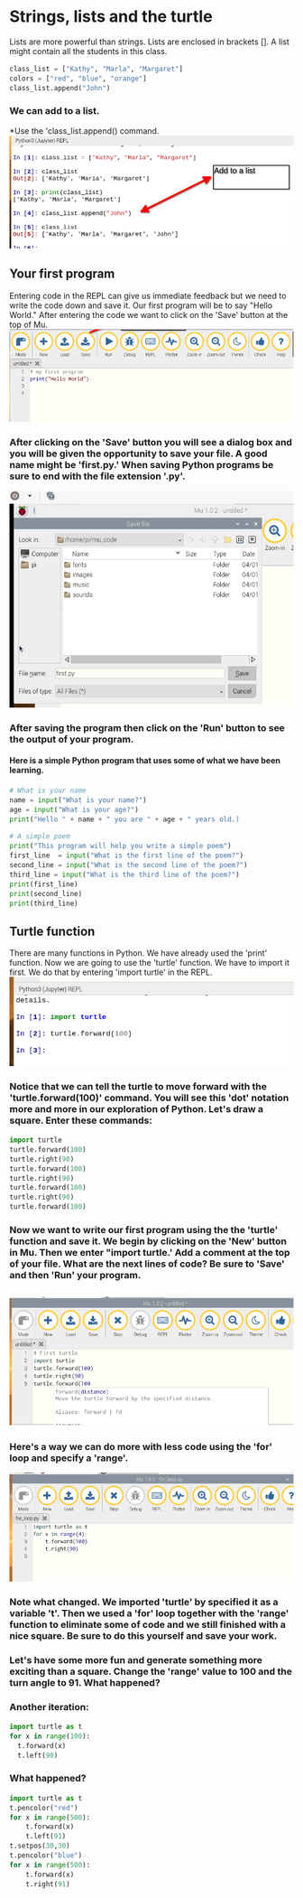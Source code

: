 # Strings, lists and the turtle
Lists are more powerful than strings. Lists are enclosed in brackets []. A list might contain all the students in this class. 
``` python
class_list = ["Kathy", "Marla", "Margaret"]
colors = ["red", "blue", "orange"]
class_list.append("John")
```
### We can add to a list.
*Use the 'class_list.append() command. 
![List append](https://github.com/donwatkins/PyGirls4Good/blob/master/Images/AddToList.png)

## Your first program
Entering code in the REPL can give us immediate feedback but we need to write the code down and save it. Our first program will be to say "Hello World." After entering the code we want to click on the 'Save' button at the top of Mu. 
![Hello World](https://github.com/donwatkins/PyGirls4Good/blob/master/Images/MyFirstProgram.png)
### After clicking on the 'Save' button you will see a dialog box and you will be given the opportunity to save your file. A good name might be 'first.py.' When saving Python programs be sure to end with the file extension '.py'. 
![Save my first program](https://github.com/donwatkins/PyGirls4Good/blob/master/Images/SaveMyFirstProgram.png)
### After saving the program then click on the 'Run' button to see the output of your program. 
#### Here is a simple Python program that uses some of what we have been learning. 

```python
# What is your name
name = input("What is your name?")
age = input("What is your age?")
print("Hello " + name + " you are " + age + " years old.)
```
```python
# A simple poem
print("This program will help you write a simple poem")
first_line  = input("What is the first line of the poem?")
second_line = input("What is the second line of the poem?")
third_line = input("What is the third line of the poem?")
print(first_line)
print(second_line)
print(third_line)
``` 


## Turtle function
There are many functions in Python. We have already used the 'print' function. Now we are going to use the 'turtle' function. We have to import it first. We do that by entering 'import turtle' in the REPL. 
![import turtle](https://github.com/donwatkins/PyGirls4Good/blob/master/Images/import_turtle.png)
### Notice that we can tell the turtle to move forward with the 'turtle.forward(100)' command. You will see this 'dot' notation more and more in our exploration of Python. Let's draw a square. Enter these commands:
``` python
import turtle
turtle.forward(100)
turtle.right(90)
turtle.forward(100)
turtle.right(90)
turtle.forward(100)
turtle.right(90)
turtle.forward(100)
```

### Now we want to write our first program using the the 'turtle' function and save it.  We begin by clicking on the 'New' button in Mu. Then we enter "import turtle.' Add a comment at the top of your file. What are the next lines of code? Be sure to 'Save' and then 'Run' your program. 
![First Turtle](https://github.com/donwatkins/PyGirls4Good/blob/master/Images/FirstTurtleProgram.png)
---
### Here's a way we can do more with less code using the 'for' loop and specify a 'range'. 
![Turtle For Loop](https://github.com/donwatkins/PyGirls4Good/blob/master/Images/TurtleForLoop.png)
### Note what changed. We imported 'turtle' by specified it as a variable 't'. Then we used a 'for' loop together with the 'range' function to eliminate some of code and we still finished with a nice square. Be sure to do this yourself and save your work. 

### Let's have some more fun and generate something more exciting than a square. Change the 'range' value to 100 and the turn angle to 91. What happened? 

### Another iteration: 
```python
import turtle as t
for x in range(100):
  t.forward(x)
  t.left(90)
  ```
### What happened? 
```python
import turtle as t
t.pencolor("red")
for x in range(500):
    t.forward(x)
    t.left(91)
t.setpos(30,30)
t.pencolor("blue")
for x in range(500):
    t.forward(x)
    t.right(91)
 ```
 







